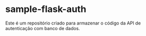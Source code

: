 # sample-flask-auth

Este é um repositório criado para armazenar o código da API de autenticação com banco de dados.